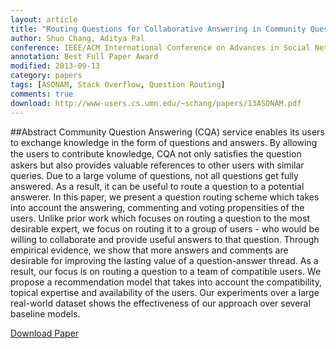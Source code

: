 ```yaml
---
layout: article
title: "Routing Questions for Collaborative Answering in Community Question Answering"
author: Shuo Chang, Aditya Pal 
conference: IEEE/ACM International Conference on Advances in Social Networks Analysis and Mining (ASONAM), 2013
annotation: Best Full Paper Award 
modified: 2013-09-13
category: papers
tags: [ASONAM, Stack Overflow, Question Routing]
comments: true  
download: http://www-users.cs.umn.edu/~schang/papers/13ASONAM.pdf
---
```

##Abstract
Community Question Answering (CQA) service
enables its users to exchange knowledge in the form of questions
and answers. By allowing the users to contribute knowledge, CQA
not only satisﬁes the question askers but also provides valuable
references to other users with similar queries. Due to a large
volume of questions, not all questions get fully answered. As
a result, it can be useful to route a question to a potential
answerer. In this paper, we present a question routing scheme
which takes into account the answering, commenting and voting
propensities of the users. Unlike prior work which focuses on
routing a question to the most desirable expert, we focus on
routing it to a group of users - who would be willing to collaborate
and provide useful answers to that question. Through empirical
evidence, we show that more answers and comments are desirable
for improving the lasting value of a question-answer thread.
As a result, our focus is on routing a question to a team of
compatible users. We propose a recommendation model that takes
into account the compatibility, topical expertise and availability of
the users. Our experiments over a large real-world dataset shows
the effectiveness of our approach over several baseline models.


<div markdown="0"><a href="/~schang/papers/13ASONAM.pdf" class="btn">Download Paper</a></div>
